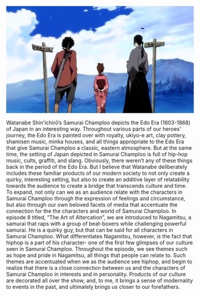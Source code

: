 <img src="/assets/img/samurai.png" alt="">

Watanabe Shin'ichirō’s Samurai Champloo depicts the Edo Era (1603-1868) of Japan in an interesting way. Throughout various parts of our heroes’ journey, the Edo Era is painted over with royalty, ukiyo-e art, clay pottery, shamisen music, minka houses, and all things appropriate to the Edo Era that give Samurai Champloo a classic, eastern atmosphere. But at the same time, the setting of Japan depicted in Samurai Champloo is full of hip-hop music, cults, graffiti, and slang. Obviously, there weren’t any of these things back in the period of the Edo Era. But I believe that Watanabe deliberately includes these familiar products of our modern society to not only create a quirky, interesting setting, but also to create an additive layer of relatability towards the audience to create a bridge that transcends culture and time. To expand, not only can we as an audience relate with the characters in Samurai Champloo through the expression of feelings and circumstance, but also through our own beloved facets of media that accentuate the connection for the the characters and world of Samurai Champloo.
In episode 8 titled, “The Art of Altercation”, we are introduced to Nagamitsu, a samurai that raps with a group of beat-boxers while challenging powerful samurai. He is a quirky guy, but that can be said for all characters in Samurai Champloo. What differentiates Nagamitsu, however, is the fact that hiphop is a part of his character- one of the first few glimpses of our culture seen in Samurai Champloo. Throughout the episode, we see themes such as hope and pride in Nagamitsu, all things that people can relate to. Such themes are accentuated when we as the audience see hiphop, and begin to realize that there is a close connection between us and the characters of Samurai Champloo in interests and in personality. Products of our culture are decorated all over the show, and, to me, it brings a sense of modernality to events in the past, and ultimately brings us closer to our forefathers.
